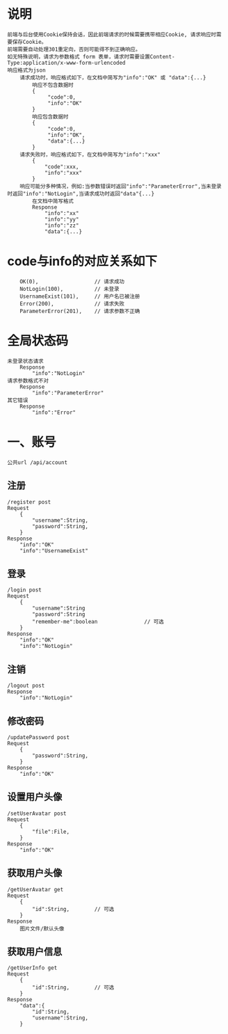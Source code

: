 # 说明
    前端与后台使用Cookie保持会话，因此前端请求的时候需要携带相应Cookie, 请求响应时需要保存Cookie。
    前端需要自动处理301重定向，否则可能得不到正确响应。
    如无特殊说明，请求为参数格式 form 表单，请求时需要设置Content-Type:application/x-www-form-urlencoded 
    响应格式为json
        请求成功时，响应格式如下，在文档中简写为"info":"OK" 或 "data":{...}
            响应不包含数据时
            {
                 "code":0,
                 "info":"OK"
            }
            响应包含数据时
            {
                 "code":0,
                 "info":"OK",
                 "data":{...}
            }
        请求失败时，响应格式如下，在文档中简写为"info":"xxx"
            {
                "code":xxx,
                "info":"xxx"
            }
        响应可能分多种情况，例如:当参数错误时返回"info":"ParameterError",当未登录时返回"info":"NotLogin",当请求成功时返回"data"{...}
            在文档中简写格式
            Response
                "info":"xx"
                "info":"yy"
                "info":"zz"
                "data":{...}

# code与info的对应关系如下
        OK(0),                  // 请求成功
        NotLogin(100),          // 未登录
        UsernameExist(101),     // 用户名已被注册
        Error(200),             // 请求失败
        ParameterError(201),    // 请求参数不正确

# 全局状态码
    未登录状态请求
        Response
            "info":"NotLogin"
    请求参数格式不对
        Response
            "info":"ParameterError"
    其它错误        
        Response
            "info":"Error"

# 一、账号
    公共url /api/account

## 注册
    /register post
    Request
        {
            "username":String,
            "password":String,
        }
    Response
        "info":"OK"
        "info":"UsernameExist"

## 登录
    /login post
    Request
        {
            "username":String
            "password":String
            "remember-me":boolean               // 可选
        }
    Response
        "info":"OK"
        "info":"NotLogin"

## 注销
    /logout post
    Response
        "info":"NotLogin"

## 修改密码
    /updatePassword post
    Request
        {
            "password":String,
        }
    Response
        "info":"OK"

## 设置用户头像
    /setUserAvatar post
    Request
        {
            "file":File,
        }
    Response
        "info":"OK"

## 获取用户头像
    /getUserAvatar get
    Request
        {
            "id":String,        // 可选
        }
    Response
        图片文件/默认头像

## 获取用户信息
    /getUserInfo get
    Request
        {
            "id":String,        // 可选
        }
    Response
        "data":{
            "id":String,
            "username":String,
        }